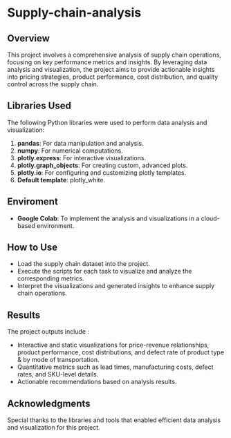# Supply-chain-analysis
## Overview
This project involves a comprehensive analysis of supply chain operations, focusing on key performance metrics and insights. By leveraging data analysis and visualization, the project aims to provide actionable insights into pricing strategies, product performance, cost distribution, and quality control across the supply chain.
## Libraries Used
The following Python libraries were used to perform data analysis and visualization:

1. **pandas**: For data manipulation and analysis.
2. **numpy**: For numerical computations.
3. **plotly.express**: For interactive visualizations.
4. **plotly.graph_objects**: For creating custom, advanced plots.
5. **plotly.io**: For configuring and customizing plotly templates.
6. **Default template**: plotly_white.

## Enviroment 
- **Google Colab**: To implement the analysis and visualizations in a cloud-based environment.

## How to Use
- Load the supply chain dataset into the project.
- Execute the scripts for each task to visualize and analyze the corresponding metrics.
- Interpret the visualizations and generated insights to enhance supply chain operations.

## Results
The project outputs include :
- Interactive and static visualizations for price-revenue relationships, product performance, cost distributions, and defect rate of product type & by mode of transportation.
- Quantitative metrics such as lead times, manufacturing costs, defect rates, and SKU-level details.
- Actionable recommendations based on analysis results.

## Acknowledgments
Special thanks to the libraries and tools that enabled efficient data analysis and visualization for this project.
